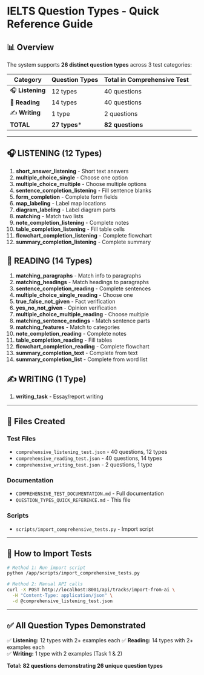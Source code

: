 # IELTS Question Types - Quick Reference Guide

## 📊 Overview

The system supports **26 distinct question types** across 3 test categories:

| Category | Question Types | Total in Comprehensive Test |
|----------|---------------|----------------------------|
| 🎧 **Listening** | 12 types | 40 questions |
| 📖 **Reading** | 14 types | 40 questions |
| ✍️ **Writing** | 1 type | 2 questions |
| **TOTAL** | **27 types*** | **82 questions** |

---

## 🎧 LISTENING (12 Types)

1. **short_answer_listening** - Short text answers
2. **multiple_choice_single** - Choose one option
3. **multiple_choice_multiple** - Choose multiple options
4. **sentence_completion_listening** - Fill sentence blanks
5. **form_completion** - Complete form fields
6. **map_labeling** - Label map locations
7. **diagram_labeling** - Label diagram parts
8. **matching** - Match two lists
9. **note_completion_listening** - Complete notes
10. **table_completion_listening** - Fill table cells
11. **flowchart_completion_listening** - Complete flowchart
12. **summary_completion_listening** - Complete summary

## 📖 READING (14 Types)

1. **matching_paragraphs** - Match info to paragraphs
2. **matching_headings** - Match headings to paragraphs
3. **sentence_completion_reading** - Complete sentences
4. **multiple_choice_single_reading** - Choose one
5. **true_false_not_given** - Fact verification
6. **yes_no_not_given** - Opinion verification
7. **multiple_choice_multiple_reading** - Choose multiple
8. **matching_sentence_endings** - Match sentence parts
9. **matching_features** - Match to categories
10. **note_completion_reading** - Complete notes
11. **table_completion_reading** - Fill tables
12. **flowchart_completion_reading** - Complete flowchart
13. **summary_completion_text** - Complete from text
14. **summary_completion_list** - Complete from word list

## ✍️ WRITING (1 Type)

1. **writing_task** - Essay/report writing

---

## 📝 Files Created

### Test Files
- `comprehensive_listening_test.json` - 40 questions, 12 types
- `comprehensive_reading_test.json` - 40 questions, 14 types
- `comprehensive_writing_test.json` - 2 questions, 1 type

### Documentation
- `COMPREHENSIVE_TEST_DOCUMENTATION.md` - Full documentation
- `QUESTION_TYPES_QUICK_REFERENCE.md` - This file

### Scripts
- `scripts/import_comprehensive_tests.py` - Import script

---

## 🚀 How to Import Tests

```bash
# Method 1: Run import script
python /app/scripts/import_comprehensive_tests.py

# Method 2: Manual API calls
curl -X POST http://localhost:8001/api/tracks/import-from-ai \
  -H "Content-Type: application/json" \
  -d @comprehensive_listening_test.json
```

---

## ✅ All Question Types Demonstrated

✅ **Listening:** 12 types with 2+ examples each
✅ **Reading:** 14 types with 2+ examples each  
✅ **Writing:** 1 type with 2 examples (Task 1 & 2)

**Total: 82 questions demonstrating 26 unique question types**
